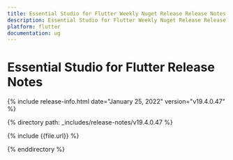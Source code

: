 ```yaml
---
title: Essential Studio for Flutter Weekly Nuget Release Release Notes  
description: Essential Studio for Flutter Weekly Nuget Release Release Notes  
platform: flutter
documentation: ug
---
```


# Essential Studio for Flutter  Release Notes  

{% include release-info.html date="January 25, 2022"  version="v19.4.0.47" %} 


{% directory path: _includes/release-notes/v19.4.0.47 %}

{% include {{file.url}} %}

{% enddirectory %}